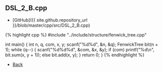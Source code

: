 ## DSL_2_B.cpp

- [GitHub]({{ site.github.repository_url }}/blob/master/cpp/src/DSL_2_B.cpp)

{% highlight cpp %}
#include "../include/structure/fenwick_tree.cpp"

int main() {
  int n, q, com, x, y;
  scanf("%d%d", &n, &q);
  FenwickTree<int> bit(n + 1);
  while (q--) {
    scanf("%d%d%d", &com, &x, &y);
    if (com) printf("%d\n", bit.sum(x, y + 1));
    else bit.add(x, y);
  }
  return 0;
}
{% endhighlight %}

- [Back](../..)
